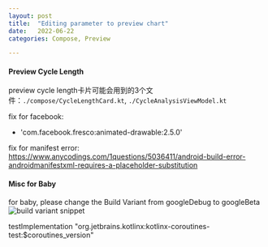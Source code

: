 ```yaml
---
layout: post
title:  "Editing parameter to preview chart"
date:   2022-06-22 
categories: Compose, Preview

---
```



#### Preview Cycle Length
preview cycle length卡片可能会用到的3个文件：`./compose/CycleLengthCard.kt`, `./CycleAnalysisViewModel.kt`






fix for facebook:
- 'com.facebook.fresco:animated-drawable:2.5.0'

fix for manifest error:
https://www.anycodings.com/1questions/5036411/android-build-error-androidmanifestxml-requires-a-placeholder-substitution



#### Misc for Baby
for baby, please change the Build Variant from googleDebug to googleBeta
![build variant snippet](/assets/baby_build_variant.png "baby build variant snippet")

 testImplementation "org.jetbrains.kotlinx:kotlinx-coroutines-test:$coroutines_version"
